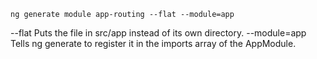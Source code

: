 ```angular
ng generate module app-routing --flat --module=app
```
--flat	Puts the file in src/app instead of its own directory.
--module=app	Tells ng generate to register it in the imports array of the AppModule.
